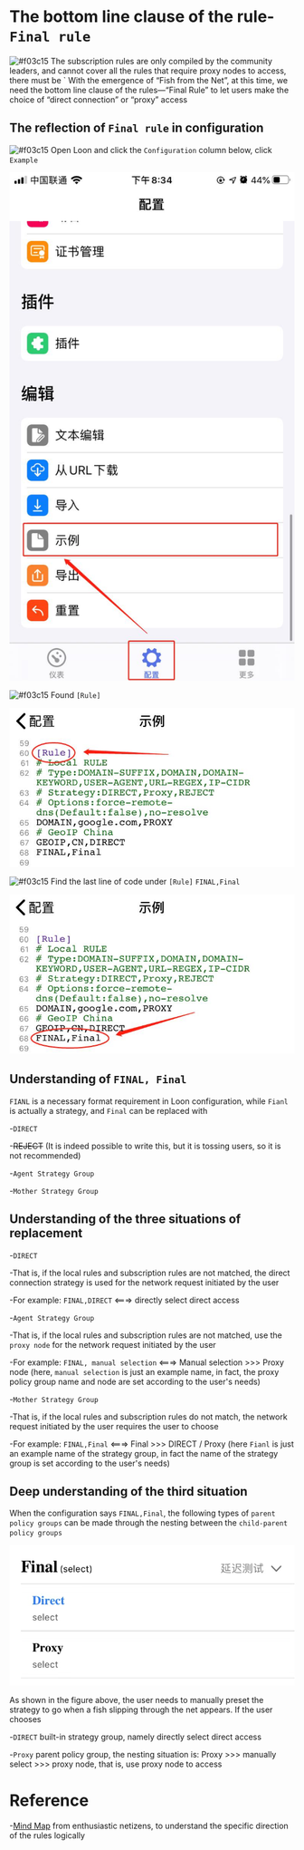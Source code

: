# The bottom line clause of the rule-`Final rule`

![#f03c15](https://placehold.it/15/f03c15/000000?text=+) The subscription rules are only compiled by the community leaders, and cannot cover all the rules that require proxy nodes to access, there must be ` With the emergence of “Fish from the Net”, at this time, we need the bottom line clause of the rules—“Final Rule” to let users make the choice of “direct connection” or “proxy” access

## The reflection of `Final rule` in configuration

![#f03c15](https://placehold.it/15/f03c15/000000?text=+) Open Loon and click the `Configuration` column below, click `Example`

![image](https://raw.githubusercontent.com/chiupam/tutorial-image/master/Loon/Plus/Example.jpg)

![#f03c15](https://placehold.it/15/f03c15/000000?text=+) Found `[Rule]`

![image](https://raw.githubusercontent.com/chiupam/tutorial-image/master/Loon/Plus/Example_1.jpg)

![#f03c15](https://placehold.it/15/f03c15/000000?text=+) Find the last line of code under `[Rule]` `FINAL,Final`

![image](https://raw.githubusercontent.com/chiupam/tutorial-image/master/Loon/Plus/Example_2.jpg)

## Understanding of `FINAL, Final`

`FIANL` is a necessary format requirement in Loon configuration, while `Fianl` is actually a strategy, and `Final` can be replaced with

-`DIRECT`

-~~REJECT~~ (It is indeed possible to write this, but it is tossing users, so it is not recommended)

-`Agent Strategy Group`

-`Mother Strategy Group`

## Understanding of the three situations of replacement

-`DIRECT`

  -That is, if the local rules and subscription rules are not matched, the direct connection strategy is used for the network request initiated by the user
  
  -For example: `FINAL,DIRECT` <===> directly select direct access
  
-`Agent Strategy Group`

  -That is, if the local rules and subscription rules are not matched, use the `proxy node` for the network request initiated by the user
  
  -For example: `FINAL, manual selection` <===> Manual selection >>> Proxy node (here, `manual selection` is just an example name, in fact, the proxy policy group name and node are set according to the user's needs)
  
-`Mother Strategy Group`

  -That is, if the local rules and subscription rules do not match, the network request initiated by the user requires the user to choose
  
  -For example: `FINAL,Final` <===> Final >>> DIRECT / Proxy (here `Fianl` is just an example name of the strategy group, in fact the name of the strategy group is set according to the user's needs)
  
## Deep understanding of the third situation

When the configuration says `FINAL,Final`, the following types of `parent policy groups` can be made through the nesting between the `child-parent policy groups`

![image](https://raw.githubusercontent.com/chiupam/tutorial-image/master/Loon/Plus/Final.jpg)

As shown in the figure above, the user needs to manually preset the strategy to go when a fish slipping through the net appears. If the user chooses

-`DIRECT` built-in strategy group, namely directly select direct access

-`Proxy` parent policy group, the nesting situation is: Proxy >>> manually select >>> proxy node, that is, use proxy node to access

# Reference

-[Mind Map](https://t.me/Loon0x00/350927) from enthusiastic netizens, to understand the specific direction of the rules logically